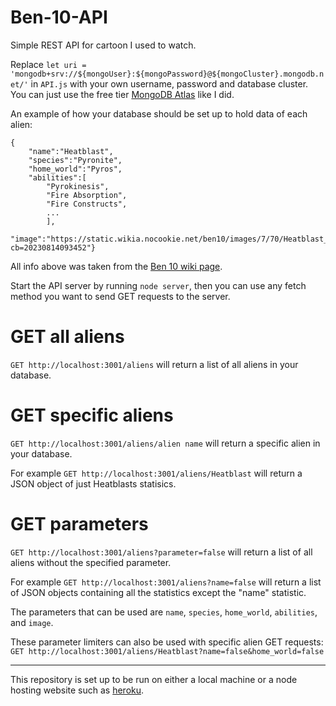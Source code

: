 # Ben-10-API
Simple REST API for cartoon I used to watch.

Replace `let uri = 'mongodb+srv://${mongoUser}:${mongoPassword}@${mongoCluster}.mongodb.net/'`
in `API.js` with your own username, password and database cluster. You can just use the free
tier [MongoDB Atlas](https://www.mongodb.com/atlas/database) like I did.

An example of how your database should be set up to hold data of each alien:
```
{
    "name":"Heatblast",
    "species":"Pyronite",
    "home_world":"Pyros",
    "abilities":[
        "Pyrokinesis",
        "Fire Absorption",
        "Fire Constructs",
        ...
        ],
    "image":"https://static.wikia.nocookie.net/ben10/images/7/70/Heatblast_os.png/revision/latest?cb=20230814093452"}
```
All info above was taken from the [Ben 10 wiki page](https://ben10.fandom.com/wiki/Category:Classic_Aliens).

Start the API server by running `node server`, then you can use any fetch method you want
to send GET requests to the server.

# GET all aliens
`GET http://localhost:3001/aliens` will return a list of all aliens in your database.

# GET specific aliens
`GET http://localhost:3001/aliens/alien name` will return a specific alien in your database.

For example `GET http://localhost:3001/aliens/Heatblast` will return a JSON object of just
Heatblasts statisics.

# GET parameters
`GET http://localhost:3001/aliens?parameter=false` will return a list of all aliens without
the specified parameter. 

For example `GET http://localhost:3001/aliens?name=false` will
return a list of JSON objects containing all the statistics except the "name" statistic.

The parameters that can be used are `name`, `species`, `home_world`, `abilities`, and `image`.

These parameter limiters can also be used with specific alien GET requests:                  
`GET http://localhost:3001/aliens/Heatblast?name=false&home_world=false`

---
This repository is set up to be run on either a local machine or a node hosting website such as [heroku](https://heroku.com).